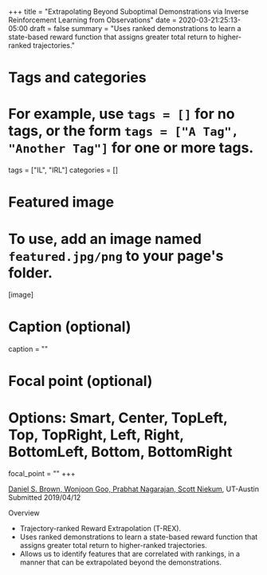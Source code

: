 +++
title = "Extrapolating Beyond Suboptimal Demonstrations via Inverse Reinforcement Learning from Observations"
date = 2020-03-21:25:13-05:00
draft = false
summary = "Uses ranked demonstrations to learn a state-based reward function that assigns greater total return to higher-ranked trajectories."

# Tags and categories
# For example, use `tags = []` for no tags, or the form `tags = ["A Tag", "Another Tag"]` for one or more tags.
tags = ["IL", "IRL"]
categories = []

# Featured image
# To use, add an image named `featured.jpg/png` to your page's folder.
[image]
  # Caption (optional)
  caption = ""

  # Focal point (optional)
  # Options: Smart, Center, TopLeft, Top, TopRight, Left, Right, BottomLeft, Bottom, BottomRight
  focal_point = ""
+++

[Daniel S. Brown, Wonjoon Goo, Prabhat Nagarajan, Scott Niekum](https://arxiv.org/abs/1904.06387), UT-Austin Submitted 2019/04/12

Overview
* Trajectory-ranked Reward Extrapolation (T-REX).
* Uses ranked demonstrations to learn a state-based reward function that assigns greater total return to higher-ranked trajectories.
* Allows us to identify features that are correlated with rankings, in a manner that can be extrapolated beyond the demonstrations.

